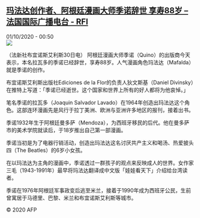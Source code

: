 <!--1601510163000-->
[玛法达创作者、阿根廷漫画大师季诺辞世 享寿88岁 – 法国国际广播电台 - RFI](http://www.rfi.fr//cn/contenu/20201001-%E7%8E%9B%E6%B3%95%E8%BE%BE%E5%88%9B%E4%BD%9C%E8%80%85%E3%80%81%E9%98%BF%E6%A0%B9%E5%BB%B7%E6%BC%AB%E7%94%BB%E5%A4%A7%E5%B8%88%E5%AD%A3%E8%AF%BA%E8%BE%9E%E4%B8%96-%E4%BA%AB%E5%AF%BF88%E5%B2%81)
------

<div>01/10/2020 - 00:50</div><img src="https://s.rfi.fr/media/display/d3e86352-0370-11eb-9843-005056a98db9/w:310/p:16x9/int0003b.201001065001.jpg"><div class="t-content__body u-clearfix"><p>（法新社布宜诺斯艾利斯30日电）    阿根廷漫画大师季诺（Quino）的出版商今天表示，本名拉瓦多的季诺已经辞世，享寿88岁。人气漫画角色玛法达（Mafalda）就是季诺的创作。</p><p>    布宜诺斯艾利斯出版社Ediciones de la Flor的负责人狄文斯基（Daniel Divinsky）在推特上写道：「季诺已经逝世。这个国家和世界上所有的好人都将为他哀悼。」</p><p>    笔名季诺的拉瓦多（Joaquin Salvador Lavado）在1964年创造出玛法达这个角色。这部连环漫画先是风行于拉丁美洲、欧洲与亚洲许多地区的报刊，接着出书。</p><p>    季诺1932年生于阿根廷曼多萨（Mendoza），为西班牙移民的后代。他在曼多萨市的美术学院就读后，于18岁推出自己第一部漫画。</p><p>    季诺当初是为了电器行销活动，创造出玛法达这名讨厌共产主义和喝汤、热爱披头四（The Beatles）的6岁小女孩。</p><p>    在以玛法达为主角的漫画中，季诺透过一群孩子的观点来反映成人的世界。女作家三毛（1943-1991年）最早将玛法达翻译成中文版「娃娃看天下」介绍给台湾读者。</p><p>    季诺在1976年阿根廷军事政变后逃至米兰，接着于1990年成为西班牙公民，生前曾寓居于马德里、巴黎、米兰和布宜诺斯艾利斯等城市。</p><p class="t-copyright">© 2020 AFP</p>        </div>
